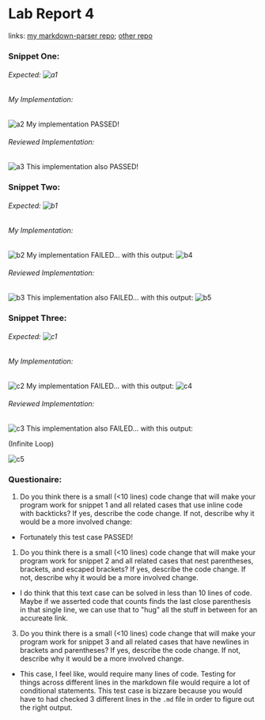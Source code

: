 # Lab Report 4
links: [my markdown-parser repo](https://github.com/oaragonsotelo/markdown-parser); [other repo](https://github.com/oaragonsotelo/otherMDrepo)

### Snippet One:
###### Expected: ![a1](imgs_4/a1.png)

###### My Implementation:
![a2](imgs_4/a2.png)
My implementation PASSED!

###### Reviewed Implementation:
![a3](imgs_4/a3.png)
This implementation also PASSED!





### Snippet Two:
###### Expected: ![b1](imgs_4/b1.png)
###### My Implementation:
![b2](imgs_4/b2.png)
My implementation FAILED... with this output: ![b4](imgs_4/b4.png)
###### Reviewed Implementation:
![b3](imgs_4/b3.png)
This implementation also FAILED... with this output: ![b5](imgs_4/b5.png)





### Snippet Three:
###### Expected: ![c1](imgs_4/c1.png)
###### My Implementation:
![c2](imgs_4/c2.png)
My implementation FAILED... with this output: ![c4](imgs_4/c4.png)

###### Reviewed Implementation:
![c3](imgs_4/c3.png)
This implementation also FAILED... with this output:

(Infinite Loop)

![c5](imgs_4/c5.png)





### Questionaire:


1. Do you think there is a small (<10 lines) code change that will make your program work for snippet 1 and all related cases that use inline code with backticks? If yes, describe the code change. If not, describe why it would be a more involved change: 

- Fortunately this test case PASSED!

1. Do you think there is a small (<10 lines) code change that will make your program work for snippet 2 and all related cases that nest parentheses, brackets, and escaped brackets? If yes, describe the code change. If not, describe why it would be a more involved change.

- I do think that this text case can be solved in less than 10 lines of code. Maybe if we asserted code that counts finds the last close parenthesis in that single line, we can use that to "hug" all the stuff in between for an accureate link.

3. Do you think there is a small (<10 lines) code change that will make your program work for snippet 3 and all related cases that have newlines in brackets and parentheses? If yes, describe the code change. If not, describe why it would be a more involved change.

- This case, I feel like, would require many lines of code. Testing for things across different lines in the markdown file would require a lot of conditional statements. This test case is bizzare because you would have to had checked 3 different lines in the `.md` file in order to figure out the right output. 